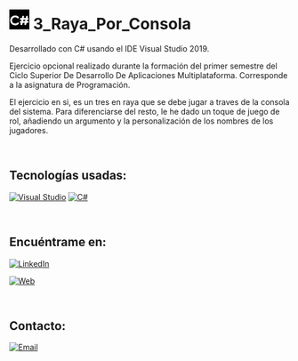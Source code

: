 # [![3_Raya_Por_Consola](https://github.com/Zafion/3_Raya_Por_Consola/blob/main/recursos/C%23_36.png)](https://github.com/Zafion/3_Raya_Por_Consola) 3_Raya_Por_Consola

Desarrollado con C# usando el IDE Visual Studio 2019.

Ejercicio opcional realizado durante la formación del primer semestre del Ciclo Superior De Desarrollo De Aplicaciones Multiplataforma.
Corresponde a la asignatura de Programación.

El ejercicio en si, es un tres en raya que se debe jugar a traves de la consola del sistema.
Para diferenciarse del resto, le he dado un toque de juego de rol, añadiendo un argumento y la personalización de los nombres de los jugadores.

</br>

## Tecnologías usadas:

[![Visual Studio](https://img.shields.io/badge/Visual%20Studio-5C2D91?style=for-the-badge&logo=visual-studio&logoColor=white&labelColor=101010)]()
[![C#](https://img.shields.io/badge/C%23-239120?style=for-the-badge&logo=c-sharp&logoColor=white&labelColor=101010)]()

</br>

## Encuéntrame en:

[![LinkedIn](https://img.shields.io/badge/LinkedIn-Jose_Luis_Montanana_Llopis-0077B5?style=for-the-badge&logo=linkedin&logoColor=white&labelColor=101010)](https://www.linkedin.com/in/jose-luis-monta%C3%B1ana-llopis-116941172/)

[![Web](https://img.shields.io/badge/zafion.github.io-14a1f0?style=for-the-badge&logo=dev.to&logoColor=white&labelColor=101010)](https://zafion.github.io/)

</br>

## Contacto:

[![Email](https://img.shields.io/badge/Email-email_personal-D14836?style=for-the-badge&logo=gmail&logoColor=white&labelColor=101010)](mailto:zafion@gmail.com)

</br>
